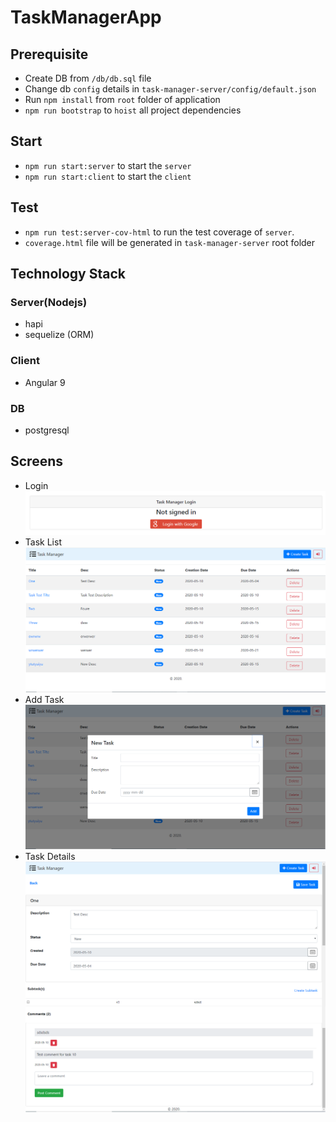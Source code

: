 # TaskManagerApp

## Prerequisite
- Create DB from `/db/db.sql` file
- Change db `config` details in `task-manager-server/config/default.json`
- Run `npm install` from `root` folder of application
- `npm run bootstrap` to `hoist` all project dependencies

## Start
- `npm run start:server` to start the `server`
- `npm run start:client` to start the `client`

## Test
- `npm run test:server-cov-html` to run the test coverage of `server`. 
- `coverage.html` file will be generated in `task-manager-server` root folder

## Technology Stack
### Server(Nodejs)
- hapi
- sequelize (ORM)
### Client
- Angular 9
### DB
- postgresql

## Screens
- Login
![Login](output/Login.png)
- Task List
![alt](output/Tasks.png)
- Add Task
![Add Task](output/AddTask.png)
- Task Details
![Task Detal](output/TaskDetails.png)
